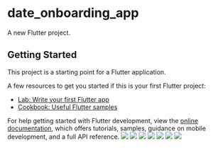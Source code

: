 # date_onboarding_app

A new Flutter project.

## Getting Started

This project is a starting point for a Flutter application.

A few resources to get you started if this is your first Flutter project:

- [Lab: Write your first Flutter app](https://docs.flutter.dev/get-started/codelab)
- [Cookbook: Useful Flutter samples](https://docs.flutter.dev/cookbook)

For help getting started with Flutter development, view the
[online documentation](https://docs.flutter.dev/), which offers tutorials,
samples, guidance on mobile development, and a full API reference.
![](AppImages/(1).png)
![](AppImages/(2).png)
![](AppImages/(3).png)
![](AppImages/(4).png)
![](AppImages/(5).png)
![](AppImages/(6).png)
![](AppImages/(7).png)
